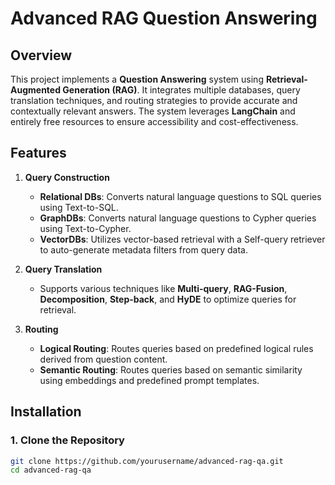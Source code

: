 # Advanced RAG Question Answering

## Overview

This project implements a **Question Answering** system using **Retrieval-Augmented Generation (RAG)**. It integrates multiple databases, query translation techniques, and routing strategies to provide accurate and contextually relevant answers. The system leverages **LangChain** and entirely free resources to ensure accessibility and cost-effectiveness.

## Features

1. **Query Construction**
    - **Relational DBs**: Converts natural language questions to SQL queries using Text-to-SQL.
    - **GraphDBs**: Converts natural language questions to Cypher queries using Text-to-Cypher.
    - **VectorDBs**: Utilizes vector-based retrieval with a Self-query retriever to auto-generate metadata filters from query data.

2. **Query Translation**
    - Supports various techniques like **Multi-query**, **RAG-Fusion**, **Decomposition**, **Step-back**, and **HyDE** to optimize queries for retrieval.

3. **Routing**
    - **Logical Routing**: Routes queries based on predefined logical rules derived from question content.
    - **Semantic Routing**: Routes queries based on semantic similarity using embeddings and predefined prompt templates.

## Installation

### 1. **Clone the Repository**

```bash
git clone https://github.com/yourusername/advanced-rag-qa.git
cd advanced-rag-qa
